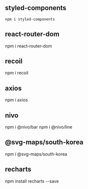 ## styled-components

```
npm i styled-components
```

## react-router-dom

npm i react-router-dom

## recoil

npm i recoil

## axios

npm i axios

## nivo

npm i @nivo/bar
npm i @nivo/line

## @svg-maps/south-korea

npm i @svg-maps/south-korea

## recharts

npm install recharts --save
